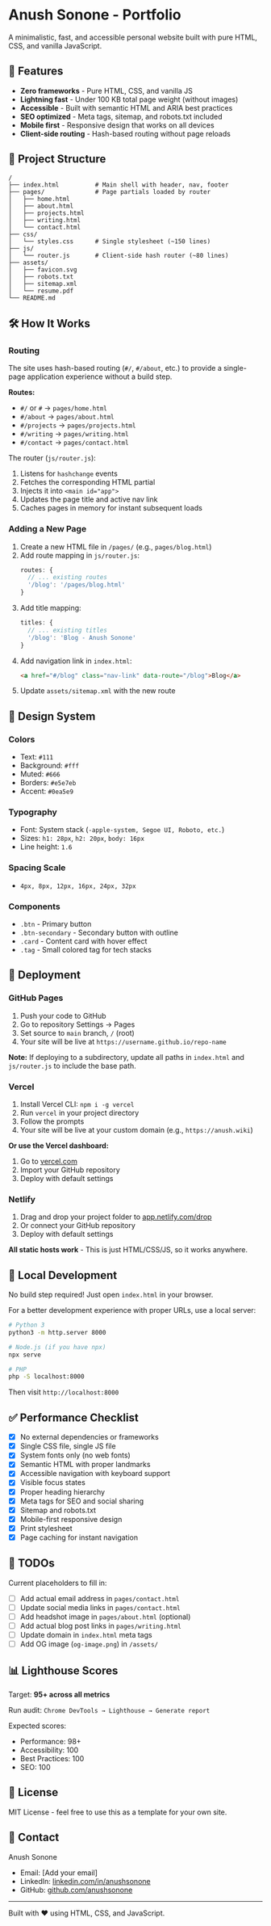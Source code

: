 # Anush Sonone - Portfolio

A minimalistic, fast, and accessible personal website built with pure HTML, CSS, and vanilla JavaScript.

## 🚀 Features

- **Zero frameworks** - Pure HTML, CSS, and vanilla JS
- **Lightning fast** - Under 100 KB total page weight (without images)
- **Accessible** - Built with semantic HTML and ARIA best practices
- **SEO optimized** - Meta tags, sitemap, and robots.txt included
- **Mobile first** - Responsive design that works on all devices
- **Client-side routing** - Hash-based routing without page reloads

## 📁 Project Structure

```
/
├── index.html          # Main shell with header, nav, footer
├── pages/              # Page partials loaded by router
│   ├── home.html
│   ├── about.html
│   ├── projects.html
│   ├── writing.html
│   └── contact.html
├── css/
│   └── styles.css      # Single stylesheet (~150 lines)
├── js/
│   └── router.js       # Client-side hash router (~80 lines)
├── assets/
│   ├── favicon.svg
│   ├── robots.txt
│   ├── sitemap.xml
│   └── resume.pdf
└── README.md
```

## 🛠️ How It Works

### Routing

The site uses hash-based routing (`#/`, `#/about`, etc.) to provide a single-page application experience without a build step.

**Routes:**
- `#/` or `#` → `pages/home.html`
- `#/about` → `pages/about.html`
- `#/projects` → `pages/projects.html`
- `#/writing` → `pages/writing.html`
- `#/contact` → `pages/contact.html`

The router (`js/router.js`):
1. Listens for `hashchange` events
2. Fetches the corresponding HTML partial
3. Injects it into `<main id="app">`
4. Updates the page title and active nav link
5. Caches pages in memory for instant subsequent loads

### Adding a New Page

1. Create a new HTML file in `/pages/` (e.g., `pages/blog.html`)
2. Add route mapping in `js/router.js`:
   ```javascript
   routes: {
     // ... existing routes
     '/blog': '/pages/blog.html'
   }
   ```
3. Add title mapping:
   ```javascript
   titles: {
     // ... existing titles
     '/blog': 'Blog - Anush Sonone'
   }
   ```
4. Add navigation link in `index.html`:
   ```html
   <a href="#/blog" class="nav-link" data-route="/blog">Blog</a>
   ```
5. Update `assets/sitemap.xml` with the new route

## 🎨 Design System

### Colors
- Text: `#111`
- Background: `#fff`
- Muted: `#666`
- Borders: `#e5e7eb`
- Accent: `#0ea5e9`

### Typography
- Font: System stack (`-apple-system, Segoe UI, Roboto, etc.`)
- Sizes: `h1: 28px`, `h2: 20px`, `body: 16px`
- Line height: `1.6`

### Spacing Scale
- `4px, 8px, 12px, 16px, 24px, 32px`

### Components
- `.btn` - Primary button
- `.btn-secondary` - Secondary button with outline
- `.card` - Content card with hover effect
- `.tag` - Small colored tag for tech stacks

## 🚢 Deployment

### GitHub Pages

1. Push your code to GitHub
2. Go to repository Settings → Pages
3. Set source to `main` branch, `/` (root)
4. Your site will be live at `https://username.github.io/repo-name`

**Note:** If deploying to a subdirectory, update all paths in `index.html` and `js/router.js` to include the base path.

### Vercel

1. Install Vercel CLI: `npm i -g vercel`
2. Run `vercel` in your project directory
3. Follow the prompts
4. Your site will be live at your custom domain (e.g., `https://anush.wiki`)

**Or use the Vercel dashboard:**
1. Go to [vercel.com](https://vercel.com)
2. Import your GitHub repository
3. Deploy with default settings

### Netlify

1. Drag and drop your project folder to [app.netlify.com/drop](https://app.netlify.com/drop)
2. Or connect your GitHub repository
3. Deploy with default settings

**All static hosts work** - This is just HTML/CSS/JS, so it works anywhere.

## 🔧 Local Development

No build step required! Just open `index.html` in your browser.

For a better development experience with proper URLs, use a local server:

```bash
# Python 3
python3 -m http.server 8000

# Node.js (if you have npx)
npx serve

# PHP
php -S localhost:8000
```

Then visit `http://localhost:8000`

## ✅ Performance Checklist

- [x] No external dependencies or frameworks
- [x] Single CSS file, single JS file
- [x] System fonts only (no web fonts)
- [x] Semantic HTML with proper landmarks
- [x] Accessible navigation with keyboard support
- [x] Visible focus states
- [x] Proper heading hierarchy
- [x] Meta tags for SEO and social sharing
- [x] Sitemap and robots.txt
- [x] Mobile-first responsive design
- [x] Print stylesheet
- [x] Page caching for instant navigation

## 📝 TODOs

Current placeholders to fill in:

- [ ] Add actual email address in `pages/contact.html`
- [ ] Update social media links in `pages/contact.html`
- [ ] Add headshot image in `pages/about.html` (optional)
- [ ] Add actual blog post links in `pages/writing.html`
- [ ] Update domain in `index.html` meta tags
- [ ] Add OG image (`og-image.png`) in `/assets/`

## 📊 Lighthouse Scores

Target: **95+ across all metrics**

Run audit: `Chrome DevTools → Lighthouse → Generate report`

Expected scores:
- Performance: 98+
- Accessibility: 100
- Best Practices: 100
- SEO: 100

## 📄 License

MIT License - feel free to use this as a template for your own site.

## 🤝 Contact

Anush Sonone
- Email: [Add your email]
- LinkedIn: [linkedin.com/in/anushsonone](https://linkedin.com/in/anushsonone)
- GitHub: [github.com/anushsonone](https://github.com/anushsonone)

---

Built with ❤️ using HTML, CSS, and JavaScript.
